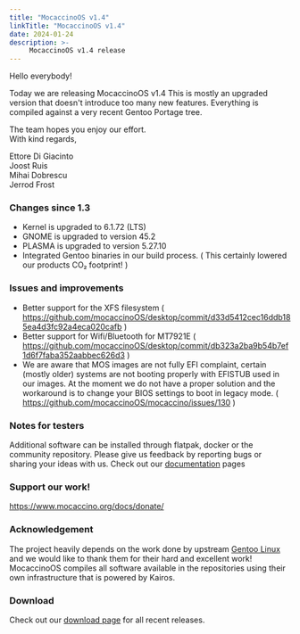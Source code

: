 ```yaml
---
title: "MocaccinoOS v1.4"
linkTitle: "MocaccinoOS v1.4"
date: 2024-01-24
description: >-
     MocaccinoOS v1.4 release
---
```


Hello everybody!

Today we are releasing MocaccinoOS v1.4
This is mostly an upgraded version that doesn't introduce too many new features. Everything is compiled against a very recent Gentoo Portage tree.

The team hopes you enjoy our effort.  
With kind regards,  

Ettore Di Giacinto  
Joost Ruis  
Mihai Dobrescu  
Jerrod Frost  

### Changes since 1.3

- Kernel is upgraded to 6.1.72 (LTS)
- GNOME is upgraded to version 45.2
- PLASMA is upgraded to version 5.27.10
- Integrated Gentoo binaries in our build process. ( This certainly lowered our products CO₂ footprint! )

### Issues and improvements

- Better support for the XFS filesystem ( https://github.com/mocaccinoOS/desktop/commit/d33d5412cec16ddb185ea4d3fc92a4eca020cafb )
- Better support for Wifi/Bluetooth for MT7921E ( https://github.com/mocaccinoOS/desktop/commit/db323a2ba9b54b7ef1d6f7faba352aabbec626d3 )
- We are aware that MOS images are not fully EFI complaint, certain (mostly older) systems are not booting properly with EFISTUB used in our images. At the moment we do not have a proper solution and the workaround is to change your BIOS settings to boot in legacy mode. ( https://github.com/mocaccinoOS/mocaccino/issues/130 )

### Notes for testers

Additional software can be installed through flatpak, docker or the community repository.
Please give us feedback by reporting bugs or sharing your ideas with us.
Check out our [documentation](https://www.mocaccino.org/docs/) pages

### Support our work!

https://www.mocaccino.org/docs/donate/

### Acknowledgement

The project heavily depends on the work done by upstream [Gentoo Linux](https://gentoo.org) and we would like to thank them for their hard and excellent work! MocaccinoOS compiles all software available in the repositories using their own infrastructure that is powered by Kairos.

### Download

Check out our [download page](https://github.com/mocaccinoOS/mocaccino/releases) for all recent releases.
